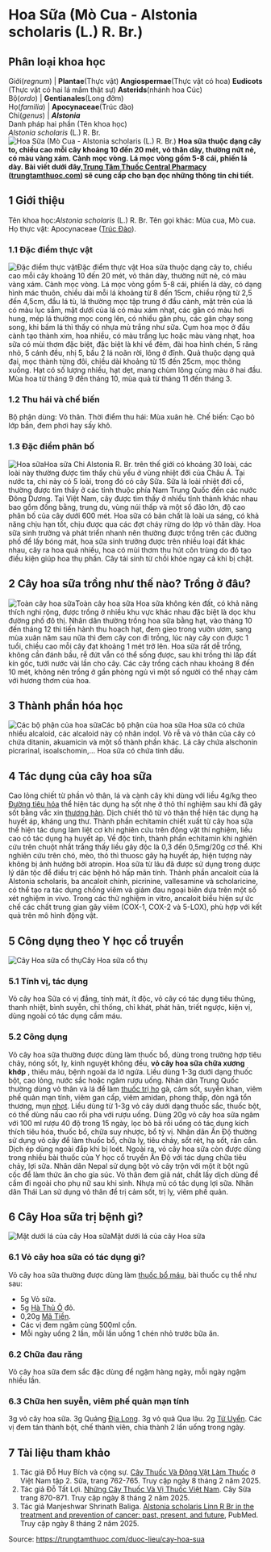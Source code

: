 # Hoa Sữa (Mò Cua - Alstonia scholaris (L.) R. Br.)

Phân loại khoa học  
---  
Giới(_regnum_) |  **Plantae**(Thực vật) **Angiospermae**(Thực vật có hoa) **Eudicots** (Thực vật có hai lá mầm thật sự) **Asterids**(nhánh hoa Cúc)  
Bộ(_ordo_) | **Gentianales**(Long đởm)  
Họ(_familia_) | **Apocynaceae**(Trúc đào)  
Chi(_genus_) | **_Alstonia_**  
Danh pháp hai phần (Tên khoa học)  
_Alstonia scholaris_ (L.) R. Br.  
![Hoa Sữa \(Mò Cua - Alstonia scholaris \(L.\) R. Br.\)](https://trungtamthuoc.com/images/others/hoa-sua-5172.jpg)
**Hoa sữa thuộc dạng cây to, chiều cao mỗi cây khoảng 10 đến 20 mét, vỏ thân dày, thường nứt nẻ, có màu vàng xám. Cành mọc vòng. Lá mọc vòng gồm 5-8 cái, phiến lá dày. Bài viết dưới đây,[Trung Tâm Thuốc Central Pharmacy](https://trungtamthuoc.com/ "Trung Tâm Thuốc Central Pharmacy") ([trungtamthuoc.com](https://trungtamthuoc.com/ "trungtamthuoc.com")) sẽ cung cấp cho bạn đọc những thông tin chi tiết.**
##  1 Giới thiệu
Tên khoa học:_Alstonia scholaris_ (L.) R. Br.
Tên gọi khác: Mùa cua, Mò cua.
Họ thực vật: Apocynaceae ([Trúc Đào](https://trungtamthuoc.com/duoc-lieu/cay-truc-dao "Trúc Đào")).
### 1.1 Đặc điểm thực vật
![Đặc điểm thực vật](https://trungtamthuoc.com/images/item/hoa-sua-0.jpg)Đặc điểm thực vật
Hoa sữa thuộc dạng cây to, chiều cao mỗi cây khoảng 10 đến 20 mét, vỏ thân dày, thường nứt nẻ, có màu vàng xám. Cành mọc vòng.
Lá mọc vòng gồm 5-8 cái, phiến lá dày, có dạng hình mác thuôn, chiều dài mỗi lá khoảng từ 8 đến 15cm, chiều rộng từ 2,5 đến 4,5cm, đầu lá tù, lá thường mọc tập trung ở đầu cành, mặt trên của lá có màu lục sẫm, mặt dưới của lá có màu xám nhạt, các gân có màu hơi hung, mép lá thường mọc cong lên, có nhiều gân phụ, các gân chạy song song, khi bấm lá thì thấy có nhựa mủ trắng như sữa.
Cụm hoa mọc ở đầu cành tạo thành xim, hoa nhiều, có màu trắng lục hoặc màu vàng nhạt, hoa sữa có mùi thơm đặc biệt, đặc biệt là khi về đêm, đài hoa hình chén, 5 răng nhỏ, 5 cánh đều, nhị 5, bầu 2 lá noãn rời, lông ở đỉnh.
Quả thuộc dạng quả đại, mọc thành từng đôi, chiều dài khoảng từ 15 đến 25cm, mọc thõng xuống.
Hạt có số lượng nhiều, hạt dẹt, mang chùm lông cùng màu ở hai đầu.
Mùa hoa từ tháng 9 đến tháng 10, mùa quả từ tháng 11 đến tháng 3.
### 1.2 Thu hái và chế biến
Bộ phận dùng: Vỏ thân.
Thời điểm thu hái: Mùa xuân hè.
Chế biến: Cạo bỏ lớp bần, đem phơi hay sấy khô.
### 1.3 Đặc điểm phân bố
![Hoa sữa](https://trungtamthuoc.com/images/item/hoa-sua-1.jpg)Hoa sữa
Chi Alstonia R. Br. trên thế giới có khoảng 30 loài, các loài này thường được tìm thấy chủ yếu ở vùng nhiệt đới của Châu Á. Tại nước ta, chi này có 5 loài, trong đó có cây Sữa.
Sữa là loài nhiệt đới cổ, thường được tìm thấy ở các tỉnh thuộc phía Nam Trung Quốc đến các nước Đông Dương.
Tại Việt Nam, cây được tìm thấy ở nhiều tỉnh thành khác nhau bao gồm đồng bằng, trung du, vùng núi thấp và một số đảo lớn, độ cao phân bố của cây dưới 600 mét.
Hoa sữa có bản chất là loài ưa sáng, có khả năng chịu hạn tốt, chịu được qua các đợt cháy rừng do lớp vỏ thân dày. Hoa sữa sinh trưởng và phát triển nhanh nên thường được trồng trên các đường phố để lấy bóng mát, hoa sữa sinh trưởng được trên nhiều loại đất khác nhau, cây ra hoa quả nhiều, hoa có mùi thơm thu hút côn trùng do đó tạo điều kiện giúp hoa thụ phấn.
Cây tái sinh từ chồi khỏe ngay cả khi bị chặt. 
##  2 Cây hoa sữa trồng như thế nào? Trồng ở đâu?
![Toàn cây hoa sữa](https://trungtamthuoc.com/images/item/hoa-sua-2.jpg)Toàn cây hoa sữa
Hoa sữa không kén đất, có khả năng thích nghi rộng, được trồng ở nhiều khu vực khác nhau đặc biệt là dọc khu đường phố đô thị.
Nhân dân thường trồng hoa sữa bằng hạt, vào tháng 10 đến tháng 12 thì tiến hành thu hoạch hạt, đem gieo trong vườn ươm, sang mùa xuân năm sau nữa thì đem cây con đi trồng, lúc này cây con được 1 tuổi, chiều cao mỗi cây đạt khoảng 1 mét trở lên.
Hoa sữa rất dễ trồng, không cần đánh bầu, rễ đứt vẫn có thể sống được, sau khi trồng thì lấp đất kín gốc, tưới nước vài lần cho cây. Các cây trồng cách nhau khoảng 8 đến 10 mét, không nên trồng ở gần phòng ngủ vì một số người có thể nhạy cảm với hương thơm của hoa.
##  3 Thành phần hóa học
![Các bộ phận của hoa sữa](https://trungtamthuoc.com/images/item/hoa-sua-6.jpg)Các bộ phận của hoa sữa
Hoa sữa có chứa nhiều alcaloid, các alcaloid này có nhân indol.
Vỏ rễ và vỏ thân của cây có chứa ditanin, akuamicin và một số thành phần khác.
Lá cây chứa alschonin picrarinal, isoalschomin,...
Hoa sữa có chứa tinh dầu.
##  4 Tác dụng của cây hoa sữa
Cao lỏng chiết từ phần vỏ thân, lá và cành cây khi dùng với liều 4g/kg theo [Đường tiêu hóa](https://trungtamthuoc.com/thuoc-tieu-hoa "Đường tiêu hóa") thể hiện tác dụng hạ sốt nhẹ ở thỏ thí nghiệm sau khi đã gây sốt bằng vắc xin [thương hàn](https://trungtamthuoc.com/bai-viet/benh-thuong-han "thương hàn").
Dịch chiết thô từ vỏ thân thể hiện tác dụng hạ huyết áp, kháng ung thư.
Thành phần echitamin chiết xuất từ cây hoa sữa thể hiện tác dụng làm liệt cơ khi nghiên cứu trên động vật thí nghiệm, liều cao có tác dụng hạ huyết áp.
Về độc tính, thành phần echitamin khi nghiên cứu trên chuột nhắt trắng thấy liều gây độc là 0,3 đến 0,5mg/20g cơ thể. Khi nghiên cứu trên chó, mèo, thỏ thì thuosc gây hạ huyết áp, hiện tượng này không bị ảnh hưởng bởi atropin.
Hoa sữa từ lâu đã được sử dụng trong dược lý dân tộc để điều trị các bệnh hô hấp mãn tính. Thành phần ancaloit của lá Alstonia scholaris, ba ancaloit chính, picrinine, vallesamine và scholaricine, có thể tạo ra tác dụng chống viêm và giảm đau ngoại biên dựa trên một số xét nghiệm in vivo. Trong các thử nghiệm in vitro, ancaloit biểu hiện sự ức chế các chất trung gian gây viêm (COX-1, COX-2 và 5-LOX), phù hợp với kết quả trên mô hình động vật.
##  5 Công dụng theo Y học cổ truyền
![Cây Hoa sữa cổ thụ](https://trungtamthuoc.com/images/item/hoa-sua-4.jpg)Cây Hoa sữa cổ thụ
### 5.1 Tính vị, tác dụng
Vỏ cây hoa Sữa có vị đắng, tính mát, ít độc, vỏ cây có tác dụng tiêu thũng, thanh nhiệt, bình suyễn, chỉ thống, chỉ khát, phát hãn, triết ngược, kiện vị, dùng ngoài có tác dụng cầm máu.
### 5.2 Công dụng
Vỏ cây hoa sữa thường được dùng làm thuốc bổ, dùng trong trường hợp tiêu chảy, nóng sốt, lỵ, kinh nguyệt không đều, **vỏ cây hoa sữa chữa xương khớp** , thiếu máu, bệnh ngoài da lở ngứa. Liều dùng 1-3g dưới dạng thuốc bột, cao lỏng, nước sắc hoặc ngâm rượu uống.
Nhân dân Trung Quốc thường dùng vỏ thân và lá để làm [thuốc trị ho](https://trungtamthuoc.com/thuoc-tri-ho "thuốc trị ho") gà, cảm sốt, suyễn khan, viêm phế quản mạn tính, viêm gan cấp, viêm amidan, phong thấp, đòn ngã tổn thương, mụn [nhọt](https://trungtamthuoc.com/bai-viet/nhot "nhọt"). Liều dùng từ 1-3g vỏ cây dưới dạng thuốc sắc, thuốc bột, có thể dùng nấu cao rồi pha với rượu uống.
Dùng 20g vỏ cây hoa sữa ngâm với 100 ml rượu 40 độ trong 15 ngày, lọc bỏ bã rồi uống có tác dụng kích thích tiêu hóa, thuốc bổ, chữa suy nhược, bổ tỳ vị.
Nhân dân Ấn Độ thường sử dụng vỏ cây để làm thuốc bổ, chữa lỵ, tiêu chảy, sốt rét, hạ sốt, rắn cắn. Dịch ép dùng ngoài đắp khi bị loét. Ngoài ra, vỏ cây hoa sữa còn được dùng trong nhiều bài thuốc của Y học cổ truyền Ấn Độ với tác dụng chữa tiêu chảy, lợi sữa.
Nhân dân Nepal sử dụng bột vỏ cây trộn với một ít bột ngũ cốc để làm thức ăn cho gia súc. Vỏ thân đem giã nát, chắt lấy dịch dùng để cầm đi ngoài cho phụ nữ sau khi sinh. Nhựa mủ có tác dụng lợi sữa.
Nhân dân Thái Lan sử dụng vỏ thân để trị cảm sốt, trị lỵ, viêm phế quản.
##  6 Cây Hoa sữa trị bệnh gì?
![Mặt dưới lá của cây Hoa sữa](https://trungtamthuoc.com/images/item/hoa-sua-5.jpg)Mặt dưới lá của cây Hoa sữa
### 6.1 Vỏ cây hoa sữa có tác dụng gì?
Vỏ cây hoa sữa thường được dùng làm [thuốc bổ máu](https://trungtamthuoc.com/bai-viet/bac-si-khuyen-dung-top-9-thuoc-bo-mau-tot-nhat-hien-nay "thuốc bổ máu"), bài thuốc cụ thể như sau:
  * 5g Vỏ sữa.
  * 5g [Hà Thủ Ô](https://trungtamthuoc.com/duoc-lieu/ha-thu-o "Hà Thủ Ô") đỏ.
  * 0,20g [Mã Tiền](https://trungtamthuoc.com/duoc-lieu/ma-tien "Mã Tiền").
  * Các vị đem ngâm cùng 500ml cồn.
  * Mỗi ngày uống 2 lần, mỗi lần uống 1 chén nhỏ trước bữa ăn.


### 6.2 Chữa đau răng
Vỏ cây hoa sữa đem sắc đặc dùng để ngậm hàng ngày, mỗi ngày ngậm nhiều lần.
### 6.3 Chữa hen suyễn, viêm phế quản mạn tính
3g vỏ cây hoa sữa.
3g Quảng [Địa Long](https://trungtamthuoc.com/duoc-lieu/dia-long "Địa Long").
3g vỏ quả Qua lâu.
2g [Tử Uyển](https://trungtamthuoc.com/duoc-lieu/hoat-chat/tu-uyen "Tử Uyển").
Các vị đem tán thành bột, chế thành viên, chia thành 2 lần uống trong ngày.
##  7 Tài liệu tham khảo
  1. Tác giả Đỗ Huy Bích và cộng sự. [Cây Thuốc Và Động Vật Làm Thuốc](https://trungtamthuoc.com/bai-viet/doc-online-va-tai-mien-phi-pdf-sach-cay-thuoc-va-dong-vat-lam-thuoc-o-viet-nam "Cây Thuốc Và Động Vật Làm Thuốc") ở Việt Nam tập 2. Sữa, trang 762-765. Truy cập ngày 8 tháng 2 năm 2025.
  2. Tác giả Đỗ Tất Lợi. [Những Cây Thuốc Và Vị Thuốc Việt Nam](https://trungtamthuoc.com/duoc-lieu "Những Cây Thuốc Và Vị Thuốc Việt Nam"). Cây Sữa trang 870-871. Truy cập ngày 8 tháng 2 năm 2025.
  3. Tác giả Manjeshwar Shrinath Baliga. [Alstonia scholaris Linn R Br in the treatment and prevention of cancer: past, present, and future](https://pubmed.ncbi.nlm.nih.gov/20702494/), PubMed. Truy cập ngày 8 tháng 2 năm 2025.




Source: https://trungtamthuoc.com/duoc-lieu/cay-hoa-sua